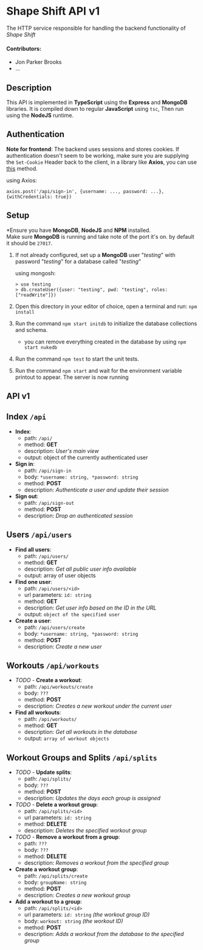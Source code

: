 # Shape Shift API v1
The HTTP service responsible for handling the backend functionality of _Shape Shift_

#### Contributors:
- Jon Parker Brooks
- ...

## Description
This API is implemented in __TypeScript__ using the __Express__ and __MongoDB__ libraries. It is compiled down to regular __JavaScript__ using `tsc`, Then run using the __NodeJS__ runtime.

## Authentication
__Note for frontend__: The backend uses sessions and stores cookies. If authentication doesn't seem to be working, make sure you are supplying the `Set-Cookie` Header back to the client, in a library like __Axios__, you can use [this](https://stackoverflow.com/a/43178070) method.  

using Axios:
```
axios.post('/api/sign-in', {username: ..., password: ...}, {withCredentials: true})
```

## Setup
*Ensure you have __MongoDB__, __NodeJS__ and __NPM__ installed.  
Make sure __MongoDB__ is running and take note of the port it's on. by default it should be `27017`.
1. If not already configured, set up a __MongoDB__ user "_testing_" with password "_testing_" for a database called "_testing_"

    using mongosh:
    ```
    > use testing
    > db.createUser({user: "testing", pwd: "testing", roles: ["readWrite"]})
    ```
2. Open this directory in your editor of choice, open a terminal and run: `npm install`
3. Run the command `npm start initdb` to initialize the database collections and schema.
    - you can remove everything created in the database by using `npm start nukedb` 
4. Run the command `npm test` to start the unit tests.
5. Run the command `npm start` and wait for the environment variable printout to appear. The server is now running

## API v1
## Index `/api`
- __Index__: 
  - path: `/api/`
  - method: __GET__
  - description: _User's main view_
  - output: object of the currently authenticated user
- __Sign in__: 
  - path: `/api/sign-in`
  - body: `*username: string, *password: string`
  - method: __POST__
  - description: _Authenticate a user and update their session_
- __Sign out__: 
  - path: `/api/sign-out`
  - method: __POST__
  - description: _Drop an authenticated session_
## Users `/api/users`
- __Find all users__:
  - path: `/api/users/`
  - method: __GET__
  - description: _Get all public user info available_
  - output: array of user objects
- __Find one user__:
  - path: `/api/users/<id>`
  - url parameters: `id: string`
  - method: __GET__
  - description: _Get user info based on the ID in the URL_
  - output: `object of the specified user`
- __Create a user__:
  - path: `/api/users/create`
  - body: `*username: string, *password: string`
  - method: __POST__
  - description: _Create a new user_
## Workouts `/api/workouts`
- _TODO_ - __Create a workout__:
  - path: `/api/workouts/create`
  - body: `???`
  - method: __POST__
  - description: _Creates a new workout under the current user_
- __Find all workouts__:
  - path: `/api/workouts/`
  - method: __GET__
  - description: _Get all workouts in the database_
  - output: `array of workout objects`
## Workout Groups and Splits `/api/splits`
- _TODO_ - __Update splits__:
  - path: `/api/splits/`
  - body: `???`
  - method: __POST__
  - description: _Updates the days each group is assigned_
- _TODO_ - __Delete a workout group__:
  - path: `/api/splits/<id>`
  - url parameters: `id: string`
  - method: __DELETE__
  - description: _Deletes the specified workout group_
- _TODO_ - __Remove a workout from a group__:
  - path: `???`
  - body: `???`
  - method: __DELETE__
  - description: _Removes a workout from the specified group_
- __Create a workout group__:
  - path: `/api/splits/create`
  - body: `groupName: string`
  - method: __POST__
  - description: _Creates a new workout group_
- __Add a workout to a group__:
  - path: `/api/splits/<id>`
  - url parameters: `id: string` _(the workout group ID)_
  - body: `workout: string` _(the workout ID)_
  - method: __POST__
  - description: _Adds a workout from the database to the specified group_

